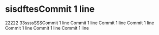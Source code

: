# sisdftesCommit 1 line
22222
33ssssSSSCommit 1 line
Commit 1 line
Commit 1 line
Commit 1 line
Commit 1 line
Commit 1 line
Commit 1 line
